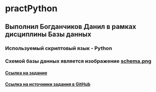 # practPython 

## Выполнил Богданчиков Данил в рамках дисциплины Базы данных

### Используемый скриптовый язык - Python

### Схемой базы данных является изображение [schema.png](https://github.com/MypyMypy/practPython2/blob/main/schema.png)

#### [Ссылка на задание](https://docs.yandex.ru/docs/view?url=ya-disk-public%3A%2F%2F%2B0EV9pwBiwGFsfBYepkCHtq5ZdisDMWDxFL25EVOMQDmVkEtR7rVyy0%2F1kHkwiRBq%2FJ6bpmRyOJonT3VoXnDag%3D%3D%3A%2FЛаб2%20SQL%202024.doc&name=Лаб2%20SQL%202024.doc&nosw=1)

#### [Ссылка на источники задания в GitHub](https://github.com/alex1543/practPython)